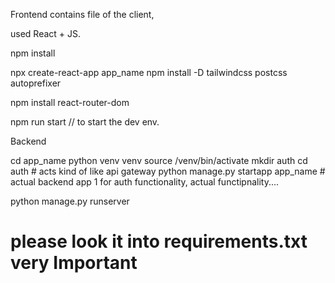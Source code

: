 Frontend contains file of the client,

used React + JS.

npm install

npx create-react-app app_name
npm install -D tailwindcss postcss autoprefixer

npm install react-router-dom

npm run start  // to start the dev env.


Backend

cd app_name
python venv venv
source /venv/bin/activate
mkdir auth
cd auth # acts kind of like api gateway
python manage.py startapp app_name # actual backend app 1 for auth functionality, actual functipnality....

python manage.py runserver
# please look it into requirements.txt very Important
